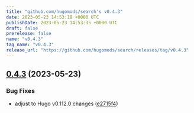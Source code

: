 ```yaml
---
title: "github.com/hugomods/search's v0.4.3"
date: 2023-05-23 14:53:18 +0000 UTC
publishDate: 2023-05-23 14:53:35 +0000 UTC
draft: false
prerelease: false
name: "v0.4.3"
tag_name: "v0.4.3"
release_url: "https://github.com/hugomods/search/releases/tag/v0.4.3"
---
```


## [0.4.3](https://github.com/hugomods/search/compare/v0.4.2...v0.4.3) (2023-05-23)


### Bug Fixes

* adjust to Hugo v0.112.0 changes ([e2715f4](https://github.com/hugomods/search/commit/e2715f4bc05fe9f9822cd839c6d0ca9523ca2760))
